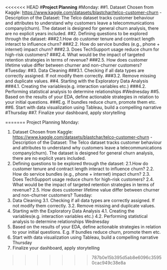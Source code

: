 <<<<<<< HEAD
#**Project Planning**
#Monday:
##1. Dataset Chosen from Kaggle: https://www.kaggle.com/datasets/blastchar/telco-customer-churn
-Description of the Dataset: The Telco dataset tracks customer behaviour and attributes to understand why customers leave a telecommunications company(churn).
The dataset is designed for general churn analysis, there are no explicit years included.
##2. Defining questions to be explored through the dataset:
###2.1.How do customer tenure and contract length interact to influence churn?
###2.2. How do service bundles (e.g., phone + internet) impact churn?
###2.3. Does TechSupport usage reduce churn for high-risk customers?
###2.4. What would be the impact of targeted retention strategies in terms of revenue?
###2.5. How does customer lifetime value differ between churner and non-churner customers?
#Tuesday:
##3. Data Cleaning
###3.1. Checking if all data types are correctly assigned. If not modify them correctly.
###3.2. Remove missing and duplicate values.
##4. Starting with the Exploratory Data Analysis
###4.1. Creating the variables(e.g. interaction variables etc.)
###4.2. Performing statistical analysis to determine relationships
#Wednesday
##5. Based on the results of your EDA, define actionable strategies in relation to your initial questions.
###E.g. If bundles reduce churn, promote them etc.
##6. Start with data visualization using Tableau, build a compelling narrative
#Thursday
##7. Finalize your dashboard, apply storytelling

=======
Project Planning
Monday:
1. Dataset Chosen from Kaggle: https://www.kaggle.com/datasets/blastchar/telco-customer-churn
-Description of the Dataset: The Telco dataset tracks customer behaviour and attributes to understand why customers leave a telecommunications company(churn).
The dataset is designed for general churn analysis, there are no explicit years included.
2. Defining questions to be explored through the dataset:
2.1.How do customer tenure and contract length interact to influence churn?
2.2. How do service bundles (e.g., phone + internet) impact churn?
2.3. Does TechSupport usage reduce churn for high-risk customers?
2.4. What would be the impact of targeted retention strategies in terms of revenue?
2.5. How does customer lifetime value differ between churner and non-churner customers?
Tuesday:
3. Data Cleaning
3.1. Checking if all data types are correctly assigned. If not modify them correctly.
3.2. Remove missing and duplicate values.
4. Starting with the Exploratory Data Analysis
4.1. Creating the variables(e.g. interaction variables etc.)
4.2. Performing statistical analysis to determine relationships
Wednesday
5. Based on the results of your EDA, define actionable strategies in relation to your initial questions.
E.g. If bundles reduce churn, promote them etc.
6. Start with data visualization using Tableau, build a compelling narrative
Thursday
7. Finalize your dashboard, apply storytelling
>>>>>>> 787b0e15b395d5ab8e6096c35950cac949c38e8a
